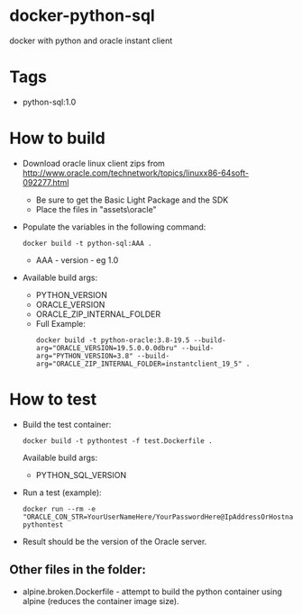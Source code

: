 # docker-python-sql

docker with python and oracle instant client

# Tags

- python-sql:1.0

# How to build

- Download oracle linux client zips from http://www.oracle.com/technetwork/topics/linuxx86-64soft-092277.html

  - Be sure to get the Basic Light Package and the SDK
  - Place the files in "assets\oracle"

- Populate the variables in the following command:

  ```
  docker build -t python-sql:AAA .
  ```

  - AAA - version - eg 1.0

- Available build args:

  - PYTHON_VERSION
  - ORACLE_VERSION
  - ORACLE_ZIP_INTERNAL_FOLDER
  - Full Example:
    ```
    docker build -t python-oracle:3.8-19.5 --build-arg="ORACLE_VERSION=19.5.0.0.0dbru" --build-arg="PYTHON_VERSION=3.8" --build-arg="ORACLE_ZIP_INTERNAL_FOLDER=instantclient_19_5" .
    ```

# How to test

- Build the test container:

  ```
  docker build -t pythontest -f test.Dockerfile .
  ```

  Available build args:

  - PYTHON_SQL_VERSION

- Run a test (example):

  ```
  docker run --rm -e "ORACLE_CON_STR=YourUserNameHere/YourPasswordHere@IpAddressOrHostnameOfOracleServerHere/OracleInstanceNameHere" pythontest
  ```

- Result should be the version of the Oracle server.

## Other files in the folder:

- alpine.broken.Dockerfile - attempt to build the python container using alpine (reduces the container image size).
